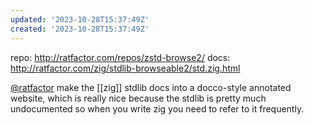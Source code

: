 ```yaml
---
updated: '2023-10-28T15:37:49Z'
created: '2023-10-28T15:37:49Z'
---
```

repo: http://ratfactor.com/repos/zstd-browse2/
docs: http://ratfactor.com/zig/stdlib-browseable2/std.zig.html

[@ratfactor](https://elk.pwm.social/hachyderm.io/@ratfactor@mastodon.art/111313176493577142) make the [[zig]] stdlib docs into a docco-style annotated website, which is really nice because the stdlib is pretty much undocumented so when you write zig you need to refer to it frequently.